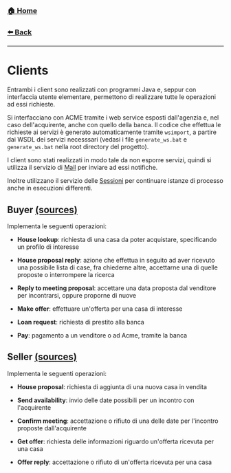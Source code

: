 ### [**🏠 Home**](/README.md)

###  [**⬅️ Back**](acme-agency.md)
-----
# Clients

Entrambi i client sono realizzati con programmi Java e, seppur con interfaccia utente elementare, permettono di realizzare tutte le operazioni ad essi richieste.

Si interfacciano con ACME tramite i web service esposti dall'agenzia e, nel caso dell'acquirente, anche con quello della banca.
Il codice che effettua le richieste ai servizi è generato automaticamente tramite `wsimport`, a partire dai WSDL dei servizi necesssari (vedasi i file `generate_ws.bat` e `generate_ws.bat` nella root directory del progetto).

I client sono stati realizzati in modo tale da non esporre servizi, quindi si utilizza il servizio di 
[Mail](/external_services.md) per inviare ad essi notifiche. 

Inoltre utilizzano il servizio delle [Sessioni](/external_services.md) per continuare istanze di processo anche in esecuzioni differenti.

## <a name="buyer"></a> Buyer [(sources)](https://github.com/loopingdoge/acme-agency/blob/master/src/java-buyer)

Implementa le seguenti operazioni:

* **House lookup**: richiesta di una casa da poter acquistare, specificando un profilo di interesse

* **House proposal reply**: azione che effettua in seguito ad aver ricevuto una possibile lista di case, fra chiederne altre, accettarne una di quelle proposte o interrompere la ricerca

* **Reply to meeting proposal**: accettare una data proposta dal venditore per incontrarsi, oppure proporne di nuove

* **Make offer**: effettuare un'offerta per una casa di interesse

* **Loan request**: richiesta di prestito alla banca

* **Pay**: pagamento a un venditore o ad Acme, tramite la banca

## <a name="seller"></a> Seller [(sources)](https://github.com/loopingdoge/acme-agency/blob/master/src/java-seller)

Implementa le seguenti operazioni:

* **House proposal**: richiesta di aggiunta di una nuova casa in vendita

* **Send availability**: invio delle date possibili per un incontro con l'acquirente

* **Confirm meeting**: accettazione o rifiuto di una delle date per l'incontro proposte dall'acquirente

* **Get offer**: richiesta delle informazioni riguardo un'offerta ricevuta per una casa

* **Offer reply**: accettazione o rifiuto di un'offerta ricevuta per una casa

